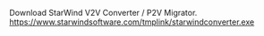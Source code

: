 Download StarWind V2V Converter / P2V Migrator.
https://www.starwindsoftware.com/tmplink/starwindconverter.exe
